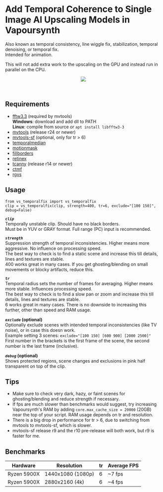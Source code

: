 

















# Add Temporal Coherence to Single Image AI Upscaling Models in Vapoursynth
Also known as temporal consistency, line wiggle fix, stabilization, temporal denoising, or temporal fix.  
Intended for animation.

This will not add extra work to the upscaling on the GPU and instead run in parallel on the CPU.  

<p align="center">
    <img src="README_example.gif"/>
</p>

<br />

## Requirements
* [fftw3.3](http://www.fftw.org/download.html) (required by mvtools)  
    __Windows__: download and add dll to PATH  
    __Linux__: compile from source or `apt install libfftw3-3`
* [mvtools](https://github.com/dubhater/vapoursynth-mvtools) (release r24 or newer)
* [mvtools-sf](https://github.com/IFeelBloated/vapoursynth-mvtools-sf) (optional, only for tr > 6)
* [temporalmedian](https://github.com/dubhater/vapoursynth-temporalmedian)
* [motionmask](https://github.com/dubhater/vapoursynth-motionmask)
* [fillborders](https://github.com/dubhater/vapoursynth-fillborders)
* [retinex](https://github.com/HomeOfVapourSynthEvolution/VapourSynth-Retinex)
* [tcanny](https://github.com/HomeOfVapourSynthEvolution/VapourSynth-TCanny) (release r14 or newer)
* [ctmf](https://github.com/HomeOfVapourSynthEvolution/VapourSynth-CTMF)
* [rgvs](https://github.com/vapoursynth/vs-removegrain)

## Usage

    from vs_temporalfix import vs_temporalfix
    clip = vs_temporalfix(clip, strength=400, tr=6, exclude="[100 150]", debug=False)

__*`clip`*__  
Temporally unstable clip. Should have no black borders.  
Must be in YUV or GRAY format. Full range (PC) input is recommended.

__*`strength`*__  
Suppression strength of temporal inconsistencies. Higher means more aggressive. No influence on processing speed.  
The best way to check is to find a static scene and increase this till details, lines and textures are stable.  
400 works great in many cases. If you get ghosting/blending on small movements or blocky artifacts, reduce this.

__*`tr`*__  
Temporal radius sets the number of frames for averaging. Higher means more stable. Influences processing speed.  
The best way to check is to find a slow pan or zoom and increase this till details, lines and textures are stable.  
6 works great in many cases. There is no downside to increasing this further, other than speed and RAM usage.

__*`exclude`* (optional)__  
Optionally exclude scenes with intended temporal inconsistencies (like TV noise), or in case this doesn work.  
Example setting 3 scenes: `exclude="[100 150] [600 900] [2000 2500]"`  
First number in the brackets is the first frame of the scene, the second number is the last frame (inclusive).

__*`debug`* (optional)__  
Shows protected regions, scene changes and exclusions in pink half transparent on top of the clip.

## Tips
* Make sure to check very dark, hazy, or faint scenes for ghosting/blending and reduce strength if necessary.
* If fps are much slower than benchmarks would suggest, try increasing Vapoursynth's RAM by adding `core.max_cache_size = 20000` (20GB) near the top of your script. RAM usage depends on tr and resolution.
* There is a big drop in performance for tr > 6, due to switching from mvtools to mvtools-sf, which is slower.
* mvtools-sf release r9 and the r10 pre-release will both work, but r9 is faster for me.

## Benchmarks

| Hardware    | Resolution        | tr | Average FPS
| ----------- | ----------------- | -- | -----------        
| Ryzen 5900X | 1440x1080 (1080p) | 6  | ~7 fps
| Ryzen 5900X | 2880x2160 (4k)    | 6  | ~4 fps
